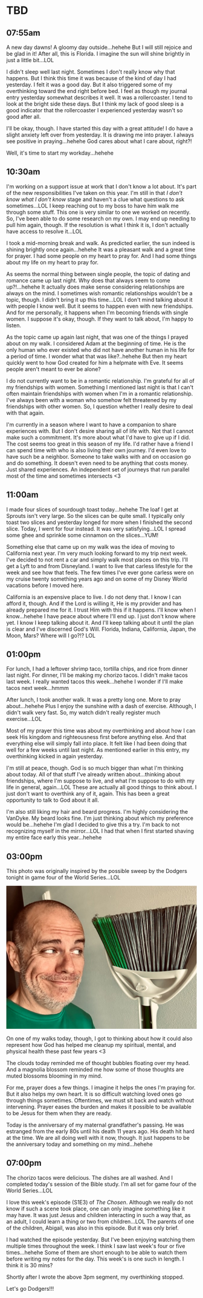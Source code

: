 # TBD

## 07:55am

A new day dawns! A gloomy day outside...hehehe But I will still rejoice and be glad in it! After all, this is Florida. I imagine the sun will shine brightly in just a little bit...LOL

I didn't sleep well last night. Sometimes I don't really know why that happens. But I think this time it was because of the kind of day I had yesterday. I felt it was a good day. But it also triggered some of my overthinking toward the end right before bed. I feel as though my journal entry yesterday somewhat describes it well. It was a rollercoaster. I tend to look at the bright side these days. But I think my lack of good sleep is a good indicator that the rollercoaster I experienced yesterday wasn't so good after all.

I'll be okay, though. I have started this day with a great attitude! I do have a slight anxiety left over from yesterday. It is drawing me into prayer. I always see positive in praying...hehehe God cares about what I care about, right?!

Well, it's time to start my workday...hehehe

## 10:30am

I'm working on a support issue at work that I don't know a lot about. It's part of the new responsibilities I've taken on this year. I'm still in that *I don't know what I don't know* stage and haven't a clue what questions to ask sometimes...LOL I keep reaching out to my boss to have him walk me through some stuff. This one is very similar to one we worked on recently. So, I've been able to do some research on my own. I may end up needing to pull him again, though. If the resolution is what I think it is, I don't actually have access to resolve it...LOL

I took a mid-morning break and walk. As predicted earlier, the sun indeed is shining brightly once again...hehehe It was a pleasant walk and a great time for prayer. I had some people on my heart to pray for. And I had some things about my life on my heart to pray for.

As seems the normal thing between single people, the topic of dating and romance came up last night. Why does that always seem to come up?!...hehehe It actually does make sense considering relationships are always on the mind. I sometimes wish romantic relationships wouldn't be a topic, though. I didn't bring it up this time...LOL I don't mind talking about it with people I know well. But it seems to happen even with new friendships. And for me personally, it happens when I'm becoming friends with single women. I suppose it's okay, though. If they want to talk about, I'm happy to listen.

As the topic came up again last night, that was one of the things I prayed about on my walk. I considered Adam at the beginning of time. He is the only human who ever existed who did not have another human in his life for a period of time. I wonder what that was like?..hehehe But then my heart quickly went to how God created for him a helpmate with Eve. It seems people aren't meant to ever be alone?

I do not currently want to be in a romantic relationship. I'm grateful for all of my friendships with women. Something I mentioned last night is that I can't often maintain friendships with women when I'm in a romantic relationship. I've always been with a woman who somehow felt threatened by my friendships with other women. So, I question whether I really desire to deal with that again.

I'm currently in a season where I want to have a companion to share experiences with. But I don't desire sharing all of life with. Not that I cannot make such a commitment. It's more about what I'd have to give up if I did. The cost seems too great in this season of my life. I'd rather have a friend I can spend time with who is also living their own journey. I'd even love to have such be a neighbor. Someone to take walks with and on occasion go and do something. It doesn't even need to be anything that costs money. Just shared experiences. An independent set of journeys that run parallel most of the time and sometimes intersects <3

## 11:00am

I made four slices of sourdough toast today...hehehe The loaf I get at Sprouts isn't very large. So the slices can be quite small. I typically only toast two slices and yesterday longed for more when I finished the second slice. Today, I went for four instead. It was very satisfying...LOL I spread some ghee and sprinkle some cinnamon on the slices...YUM!

Something else that came up on my walk was the idea of moving to California next year. I'm very much looking forward to my trip next week. I've decided to not rent a car and simply walk most places on this trip. I'll get a Lyft to and from Disneyland. I want to live that carless lifestyle for the week and see how that feels. The few times I've ever gone carless were on my cruise twenty something years ago and on some of my Disney World vacations before I moved here.

California is an expensive place to live. I do not deny that. I know I can afford it, though. And if the Lord is willing it, He is my provider and has already prepared me for it. I trust Him with this if it happens. I'll know when I know...hehehe I have peace about where I'll end up. I just don't know where yet. I know I keep talking about it. And I'll keep talking about it until the plan is clear and I've discerned God's Will. Florida, Indiana, California, Japan, the Moon, Mars? Where will I go?!? LOL

## 01:00pm

For lunch, I had a leftover shrimp taco, tortilla chips, and rice from dinner last night. For dinner, I'll be making my chorizo tacos. I didn't make tacos last week. I really wanted tacos this week...hehehe I wonder if I'll make tacos next week...hmmm

After lunch, I took another walk. It was a pretty long one. More to pray about...hehehe Plus I enjoy the sunshine with a dash of exercise. Although, I didn't walk very fast. So, my watch didn't really register much exercise...LOL

Most of my prayer this time was about my overthinking and about how I can seek His kingdom and righteousness first before anything else. And that everything else will simply fall into place. It felt like I had been doing that well for a few weeks until last night. As mentioned earlier in this entry, my overthinking kicked in again yesterday.

I'm still at peace, though. God is so much bigger than what I'm thinking about today. All of that stuff I've already written about...thinking about friendships, where I'm suppose to live, and what I'm suppose to do with my life in general, again...LOL These are actually all good things to think about. I just don't want to overthink any of it, again. This has been a great opportunity to talk to God about it all.

I'm also still liking my hair and beard progress. I'm highly considering the VanDyke. My beard looks fine. I'm just thinking about which my preference would be...hehehe I'm glad I decided to give this a try. I'm back to not recognizing myself in the mirror...LOL I had that when I first started shaving my entire face early this year...hehehe

## 03:00pm

This photo was originally inspired by the possible sweep by the Dodgers tonight in game four of the World Series...LOL

![Selfie with a broom and dustpan](./media/IMG_2408.jpeg)

On one of my walks today, though, I got to thinking about how it could also represent how God has helped me cleanup my spiritual, mental, and physical health these past few years <3

The clouds today reminded me of thought bubbles floating over my head. And a magnolia blossom reminded me how some of those thoughts are muted blossoms blooming in my mind.

For me, prayer does a few things. I imagine it helps the ones I'm praying for. But it also helps my own heart. It is so difficult watching loved ones go through things sometimes. Oftentimes, we must sit back and watch without intervening. Prayer eases the burden and makes it possible to be available to be Jesus for them when they are ready.

Today is the anniversary of my maternal grandfather's passing. He was estranged from the early 80s until his death 11 years ago. His death hit hard at the time. We are all doing well with it now, though. It just happens to be the anniversary today and something on my mind...hehehe

## 07:00pm

The chorizo tacos were delicious. The dishes are all washed. And I completed today's session of the Bible study. I'm all set for game four of the World Series...LOL

I love this week's episode (S1E3) of *The Chosen*. Although we really do not know if such a scene took place, one can only imagine something like it may have. It was just Jesus and children interacting in such a way that, as an adult, I could learn a thing or two from children...LOL The parents of one of the children, Abigail, was also in this episode. But it was only brief.

I had watched the episode yesterday. But I've been enjoying watching them multiple times throughout the week. I think I saw last week's four or five times...hehehe Some of them are short enough to be able to watch them before writing my notes for the day. This week's is one such in length. I think it is 30 mins?

Shortly after I wrote the above 3pm segment, my overthinking stopped.

Let's go Dodgers!!!

